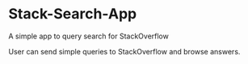 # Stack-Search-App
A simple app to query search for StackOverflow

User can send simple queries to StackOverflow and browse answers.
